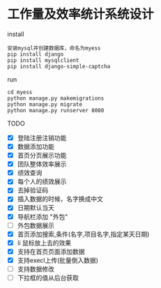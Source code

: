 # 工作量及效率统计系统设计

install
```
安装mysql并创建数据库，命名为myess
pip install django
pip install mysqlclient
pip install django-simple-captcha
```

run
```
cd myess
python manage.py makemigrations
python manage.py migrate
python manage.py runserver 8080
```

TODO
- [x] 登陆注册注销功能
- [x] 数据添加功能
- [x] 首页分页展示功能
- [x] 团队整体效率展示
- [x] 绩效查询
- [x] 每个人的绩效展示
- [x] 去掉验证码
- [x] 插入数据的时候，名字换成中文
- [x] 日期默认当天
- [x] 导航栏添加 "外包"
- [ ] 外包数据展示
- [x] 首页添加搜索,条件(名字,项目名字,指定某天日期)
- [x] li 鼠标放上去的效果
- [x] 支持在首页页面添加数据
- [x] 支持execl上传(批量倒入数据)
- [ ] 支持数据修改
- [ ] 下拉框的值从后台获取